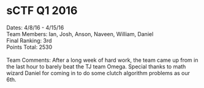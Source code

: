 # sCTF Q1 2016
Dates: 4/8/16 - 4/15/16 <br>
Team Members: Ian, Josh, Anson, Naveen, William, Daniel<br>
Final Ranking: 3rd<br>
Points Total: 2530<br><br>
Team Comments: 
After a long week of hard work, the team came up from in the last hour to barely beat the TJ team Omega. Special thanks to math wizard Daniel for coming in to do some clutch algorithm problems as our 6th.

